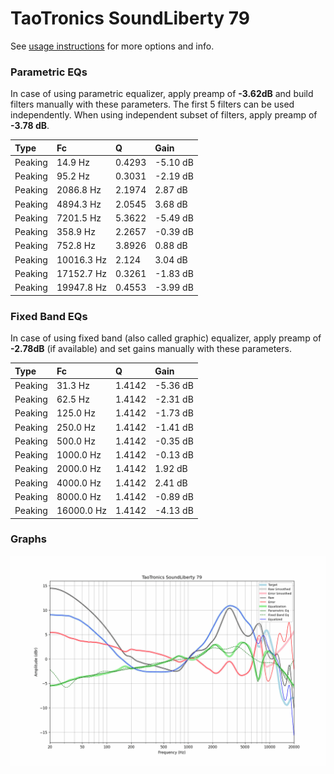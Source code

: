 # TaoTronics SoundLiberty 79
See [usage instructions](https://github.com/jaakkopasanen/AutoEq#usage) for more options and info.

### Parametric EQs
In case of using parametric equalizer, apply preamp of **-3.62dB** and build filters manually
with these parameters. The first 5 filters can be used independently.
When using independent subset of filters, apply preamp of **-3.78 dB**.

| Type    | Fc         |      Q | Gain     |
|:--------|:-----------|:-------|:---------|
| Peaking | 14.9 Hz    | 0.4293 | -5.10 dB |
| Peaking | 95.2 Hz    | 0.3031 | -2.19 dB |
| Peaking | 2086.8 Hz  | 2.1974 | 2.87 dB  |
| Peaking | 4894.3 Hz  | 2.0545 | 3.68 dB  |
| Peaking | 7201.5 Hz  | 5.3622 | -5.49 dB |
| Peaking | 358.9 Hz   | 2.2657 | -0.39 dB |
| Peaking | 752.8 Hz   | 3.8926 | 0.88 dB  |
| Peaking | 10016.3 Hz | 2.124  | 3.04 dB  |
| Peaking | 17152.7 Hz | 0.3261 | -1.83 dB |
| Peaking | 19947.8 Hz | 0.4553 | -3.99 dB |

### Fixed Band EQs
In case of using fixed band (also called graphic) equalizer, apply preamp of **-2.78dB**
(if available) and set gains manually with these parameters.

| Type    | Fc         |      Q | Gain     |
|:--------|:-----------|:-------|:---------|
| Peaking | 31.3 Hz    | 1.4142 | -5.36 dB |
| Peaking | 62.5 Hz    | 1.4142 | -2.31 dB |
| Peaking | 125.0 Hz   | 1.4142 | -1.73 dB |
| Peaking | 250.0 Hz   | 1.4142 | -1.41 dB |
| Peaking | 500.0 Hz   | 1.4142 | -0.35 dB |
| Peaking | 1000.0 Hz  | 1.4142 | -0.13 dB |
| Peaking | 2000.0 Hz  | 1.4142 | 1.92 dB  |
| Peaking | 4000.0 Hz  | 1.4142 | 2.41 dB  |
| Peaking | 8000.0 Hz  | 1.4142 | -0.89 dB |
| Peaking | 16000.0 Hz | 1.4142 | -4.13 dB |

### Graphs
![](./TaoTronics%20SoundLiberty%2079.png)